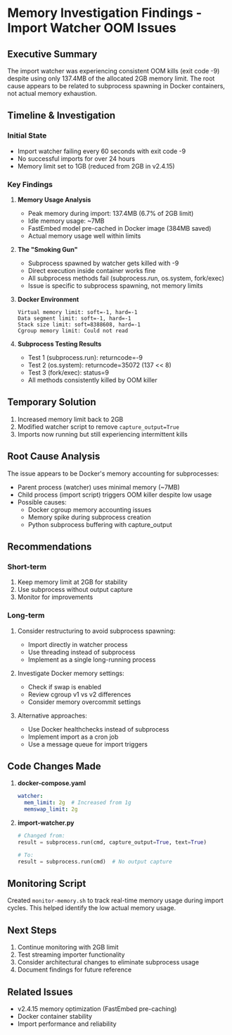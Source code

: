 # Memory Investigation Findings - Import Watcher OOM Issues

## Executive Summary
The import watcher was experiencing consistent OOM kills (exit code -9) despite using only 137.4MB of the allocated 2GB memory limit. The root cause appears to be related to subprocess spawning in Docker containers, not actual memory exhaustion.

## Timeline & Investigation

### Initial State
- Import watcher failing every 60 seconds with exit code -9
- No successful imports for over 24 hours
- Memory limit set to 1GB (reduced from 2GB in v2.4.15)

### Key Findings

1. **Memory Usage Analysis**
   - Peak memory during import: 137.4MB (6.7% of 2GB limit)
   - Idle memory usage: ~7MB
   - FastEmbed model pre-cached in Docker image (384MB saved)
   - Actual memory usage well within limits

2. **The "Smoking Gun"**
   - Subprocess spawned by watcher gets killed with -9
   - Direct execution inside container works fine
   - All subprocess methods fail (subprocess.run, os.system, fork/exec)
   - Issue is specific to subprocess spawning, not memory limits

3. **Docker Environment**
   ```
   Virtual memory limit: soft=-1, hard=-1
   Data segment limit: soft=-1, hard=-1
   Stack size limit: soft=8388608, hard=-1
   Cgroup memory limit: Could not read
   ```

4. **Subprocess Testing Results**
   - Test 1 (subprocess.run): returncode=-9
   - Test 2 (os.system): returncode=35072 (137 << 8)
   - Test 3 (fork/exec): status=9
   - All methods consistently killed by OOM killer

## Temporary Solution
1. Increased memory limit back to 2GB
2. Modified watcher script to remove `capture_output=True`
3. Imports now running but still experiencing intermittent kills

## Root Cause Analysis
The issue appears to be Docker's memory accounting for subprocesses:
- Parent process (watcher) uses minimal memory (~7MB)
- Child process (import script) triggers OOM killer despite low usage
- Possible causes:
  - Docker cgroup memory accounting issues
  - Memory spike during subprocess creation
  - Python subprocess buffering with capture_output

## Recommendations

### Short-term
1. Keep memory limit at 2GB for stability
2. Use subprocess without output capture
3. Monitor for improvements

### Long-term
1. Consider restructuring to avoid subprocess spawning:
   - Import directly in watcher process
   - Use threading instead of subprocess
   - Implement as a single long-running process

2. Investigate Docker memory settings:
   - Check if swap is enabled
   - Review cgroup v1 vs v2 differences
   - Consider memory overcommit settings

3. Alternative approaches:
   - Use Docker healthchecks instead of subprocess
   - Implement import as a cron job
   - Use a message queue for import triggers

## Code Changes Made

1. **docker-compose.yaml**
   ```yaml
   watcher:
     mem_limit: 2g  # Increased from 1g
     memswap_limit: 2g
   ```

2. **import-watcher.py**
   ```python
   # Changed from:
   result = subprocess.run(cmd, capture_output=True, text=True)
   
   # To:
   result = subprocess.run(cmd)  # No output capture
   ```

## Monitoring Script
Created `monitor-memory.sh` to track real-time memory usage during import cycles. This helped identify the low actual memory usage.

## Next Steps
1. Continue monitoring with 2GB limit
2. Test streaming importer functionality
3. Consider architectural changes to eliminate subprocess usage
4. Document findings for future reference

## Related Issues
- v2.4.15 memory optimization (FastEmbed pre-caching)
- Docker container stability
- Import performance and reliability